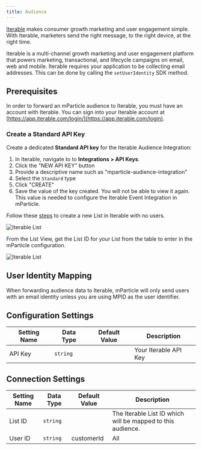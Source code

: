 ```yaml
---
title: Audience
---
```


[Iterable](https://www.iterable.com) makes consumer growth marketing and user engagement simple. With Iterable, marketers send the right message, to the right device, at the right time.


Iterable is a multi-channel growth marketing and user engagement platform that powers marketing, transactional, and lifecycle campaigns on email, web and mobile.  Iterable requires your application to be collecting email addresses.  This can be done by calling the `setUserIdentity` SDK method.

## Prerequisites

In order to forward an mParticle audience to Iterable, you must have an account with Iterable. You can sign into your Iterable account at [https://app.iterable.com/login/](https://app.iterable.com/login).

### Create a Standard API Key

Create a dedicated **Standard API key** for the Iterable Audience Integration:

1. In Iterable, navigate to to **Integrations > API Keys**.
2. Click the "NEW API KEY" button
3. Provide a descriptive name such as "mparticle-audience-integration"
4. Select the `Standard` type
5. Click "CREATE"
6. Save the value of the key created. You will not be able to view it again. This value is needed to configure the Iterable Event Integration in mParticle.

Follow these [steps](https://support.iterable.com/hc/en-us/articles/115000770906-Importing-User-Lists-) to create a new List in Iterable with no users.   

![Iterable List](/images/iterable-import-list1.png)

From the List View, get the List ID for your List from the table to enter in the mParticle configuration.

![Iterable List](/images/iterable-listid1.png)

## User Identity Mapping

When forwarding audience data to Iterable, mParticle will only send users with an email identity unless you are using MPID as the user identifier.

## Configuration Settings

Setting Name | Data Type | Default Value | Description 
|---|---|---|---
|API Key|`string` | | Your Iterable API Key|

## Connection Settings

Setting Name | Data Type | Default Value | Description
|---|---|---|---|
|List ID | `string` | | The Iterable List ID which will be mapped to this audience.|
|User ID | `string` | customerId | All| Select which user identity to forward to Iterable as your customer's user ID. |
